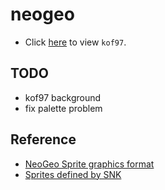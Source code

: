 # neogeo

* Click [here](https://bombzj.github.io/arcade-sprite-viewer/?kof97) to view `kof97`.

## TODO
* kof97 background
* fix palette problem

## Reference
* [NeoGeo Sprite graphics format](https://wiki.neogeodev.org/index.php?title=Sprite_graphics_format)
* [Sprites defined by SNK](https://wiki.neogeodev.org/index.php?title=Sprites)
